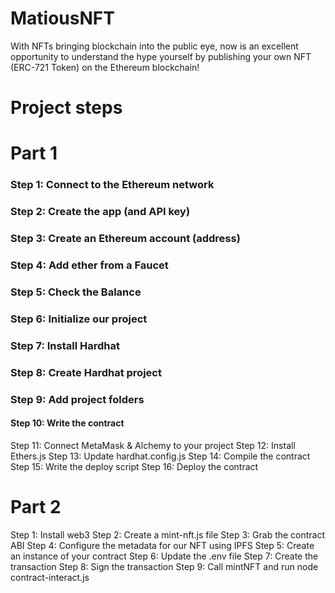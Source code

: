 # MatiousNFT

With NFTs bringing blockchain into the public eye, now is an excellent opportunity to understand the hype yourself by publishing your own NFT (ERC-721 Token) on the Ethereum blockchain!
 
# Project steps

# Part 1
### Step 1: Connect to the Ethereum network
### Step 2: Create the app (and API key)
### Step 3: Create an Ethereum account (address)
### Step 4: Add ether from a Faucet
### Step 5: Check the Balance
### Step 6: Initialize our project
### Step 7: Install Hardhat
### Step 8: Create Hardhat project
### Step 9: Add project folders
#### Step 10: Write the contract
Step 11: Connect MetaMask & Alchemy to your project
Step 12: Install Ethers.js
Step 13: Update hardhat.config.js
Step 14: Compile the contract
Step 15: Write the deploy script
Step 16: Deploy the contract

# Part 2
Step 1: Install web3
Step 2: Create a mint-nft.js file
Step 3: Grab the contract ABI
Step 4: Configure the metadata for our NFT using IPFS
Step 5: Create an instance of your contract
Step 6: Update the .env file
Step 7: Create the transaction
Step 8: Sign the transaction
Step 9: Call mintNFT and run node contract-interact.js
